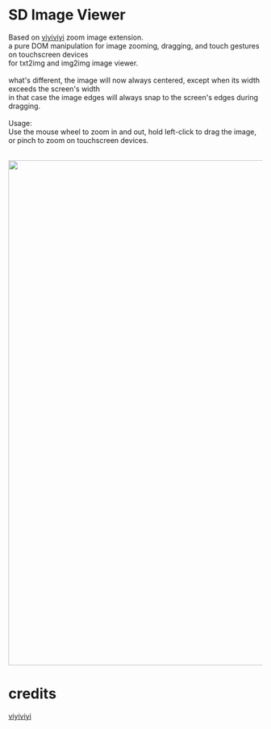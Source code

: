 # SD Image Viewer

Based on [viyiviyi](https://github.com/viyiviyi/stable-diffusion-webui-zoomimage) zoom image extension.<br>
a pure DOM manipulation for image zooming, dragging, and touch gestures on touchscreen devices<br>
for txt2img and img2img image viewer.<br>
<br>
what's different, the image will now always centered, except when its width exceeds the screen's width<br>
in that case the image edges will always snap to the screen's edges during dragging.<br>
<br>
Usage:<br>
Use the mouse wheel to zoom in and out, hold left-click to drag the image, or pinch to zoom on touchscreen devices.<br>
<br>
<p align="center">
  <img src="https://github.com/user-attachments/assets/3fc6bf18-f275-4480-b0ed-282b4ec91253", width=1000px>
</p>


# credits
[viyiviyi](https://github.com/viyiviyi)
